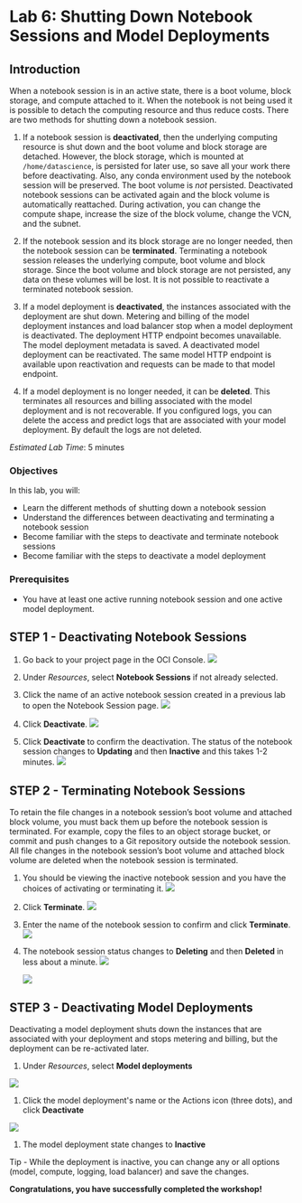 # Lab 6: Shutting Down Notebook Sessions and Model Deployments


## Introduction

When a notebook session is in an active state, there is a boot volume, block storage, and compute attached to it. When the notebook is not being used it is possible to detach the computing resource and thus reduce costs. There are two methods for shutting down a notebook session.

1. If a notebook session is **deactivated**, then the underlying computing resource is shut down and the boot volume and block storage are detached. However, the block storage, which is mounted at ``/home/datascience``, is persisted for later use, so save all your work there before deactivating. Also, any conda environment used by the notebook session will be preserved. The boot volume is *not* persisted. Deactivated notebook sessions can be activated again and the block volume is automatically reattached. During activation, you can change the compute shape, increase the size of the block volume, change the VCN, and the subnet.

1. If the notebook session and its block storage are no longer needed, then the notebook session can be **terminated**. Terminating a notebook session releases the underlying compute, boot volume and block storage. Since the boot volume and block storage are not persisted, any data on these volumes will be lost. It is not possible to reactivate a terminated notebook session.

1. If a model deployment is **deactivated**, the instances associated with the deployment are shut down. Metering and billing of the model deployment instances and load balancer stop when a model deployment is deactivated. The deployment HTTP endpoint becomes unavailable. The model deployment metadata is saved. A deactivated model deployment can be reactivated. The same model HTTP endpoint is available upon reactivation and requests can be made to that model endpoint.

1. If a model deployment is no longer needed, it can be **deleted**. This terminates all resources and billing associated with the model deployment and is not recoverable. If you configured logs, you can delete the access and predict logs that are associated with your model deployment. By default the logs are not deleted.


*Estimated Lab Time*: 5 minutes

### Objectives
In this lab, you will:
* Learn the different methods of shutting down a notebook session
* Understand the differences between deactivating and terminating a notebook session
* Become familiar with the steps to deactivate and terminate notebook sessions
* Become familiar with the steps to deactivate a model deployment

### Prerequisites
* You have at least one active running notebook session and one active model deployment. 

## STEP 1 - Deactivating Notebook Sessions
1. Go back to your project page in the OCI Console. 
    ![](./images/list-notebooks-to-delete.png)

1. Under *Resources*, select **Notebook Sessions** if not already selected.

1. Click the name of an active notebook session created in a previous lab to open the Notebook Session page.
    ![](./images/details-notebook-to-delete.png)

1. Click **Deactivate**.
    ![](./images/deactivate-notebook-button.png)

1. Click **Deactivate** to confirm the deactivation. The status of the notebook session changes to **Updating** and then **Inactive** and this takes 1-2 minutes.
    ![](./images/deactivate2.png)

## STEP 2 - Terminating Notebook Sessions

To retain the file changes in a notebook session’s boot volume and attached block volume, you must back them up before the notebook session is terminated. For example, copy the files to an object storage bucket, or commit and push changes to a Git repository outside the notebook session. All file changes in the notebook session’s boot volume and attached block volume are deleted when the notebook session is terminated.

1. You should be viewing the inactive notebook session  and you have the choices of activating or terminating it.
    ![](./images/ns-inactive.png)

1. Click **Terminate**.
    ![](./images/mynewnotebooksession-terminate.png)

1. Enter the name of the notebook session to confirm and click **Terminate**.
    ![](./images/mynewnotebooksession-terminate2.png)

1. The notebook session status changes to **Deleting** and then **Deleted** in less about a minute.
    ![](./images/deleting.png)

    ![](./images/deleted.png)

## STEP 3 - Deactivating Model Deployments

Deactivating a model deployment shuts down the instances that are associated with your deployment and stops metering and billing, but the deployment can be re-activated later.

1. Under *Resources*, select **Model deployments**

![](./images/list-deployment-to-deactivate.png)

1. Click the model deployment's name or the Actions icon (three dots), and click **Deactivate**

![](./images/deactivate-deployment.png)

1. The model deployment state changes to **Inactive**

Tip - While the deployment is inactive, you can change any or all options (model, compute, logging, load balancer) and save the changes.

**Congratulations, you have successfully completed the workshop!**
